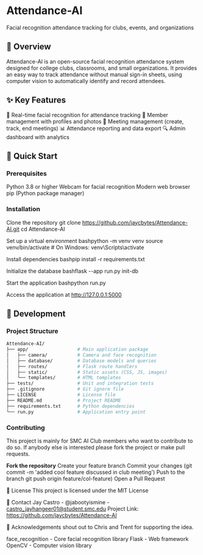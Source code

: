 # Attendance-AI
Facial recognition attendance tracking for clubs, events, and organizations

## 📖 Overview
Attendance-AI is an open-source facial recognition attendance system designed for college clubs, classrooms, and small organizations. It provides an easy way to track attendance without manual sign-in sheets, using computer vision to automatically identify and record attendees.

## ✨ Key Features

📸 Real-time facial recognition for attendance tracking
👥 Member management with profiles and photos
📅 Meeting management (create, track, end meetings)
📊 Attendance reporting and data export
🔍 Admin dashboard with analytics

## 🚀 Quick Start
### Prerequisites

Python 3.8 or higher
Webcam for facial recognition
Modern web browser
pip (Python package manager)

### Installation

Clone the repository
git clone https://github.com/jaycbytes/Attendance-AI.git
cd Attendance-AI

Set up a virtual environment
bashpython -m venv venv
source venv/bin/activate  # On Windows: venv\Scripts\activate

Install dependencies
bashpip install -r requirements.txt

Initialize the database
bashflask --app run.py init-db

Start the application
bashpython run.py

Access the application at http://127.0.0.1:5000

## 🔧 Development
### Project Structure
```bash
Attendance-AI/
├── app/                  # Main application package
│   ├── camera/           # Camera and face recognition
│   ├── database/         # Database models and queries
│   ├── routes/           # Flask route handlers
│   ├── static/           # Static assets (CSS, JS, images)
│   └── templates/        # HTML templates
├── tests/                # Unit and integration tests
├── .gitignore            # Git ignore file
├── LICENSE               # License file
├── README.md             # Project README
├── requirements.txt      # Python dependencies
└── run.py                # Application entry point
```

### Contributing
This project is mainly for SMC AI Club members who want to contribute to do so. If anybody else is interested please fork the project or make pull requests.

**Fork the repository**
Create your feature branch
Commit your changes (git commit -m 'added cool feature discussed in club meeting')
Push to the branch git push origin feature/col-feature)
Open a Pull Request

📜 License
This project is licensed under the MIT License

💬 Contact
Jay Castro - @jabootyismine - castro_jayhangeer01@student.smc.edu
Project Link: https://github.com/jaycbytes/Attendance-AI

🙏 Acknowledgements
shout out to Chris and Trent for supporting the idea.

face_recognition - Core facial recognition library
Flask - Web framework
OpenCV - Computer vision library
